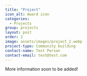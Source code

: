 ```yaml
---
title: "Project"
icon_alt: Award icon
categories:
  - Projects
group: projects
layout: post
order: 2
image: assets/images/project_2.webp
project-type: Community building
contact-name: Test Person
contact-email: test@test.com
---
```


More information soon to be added! 